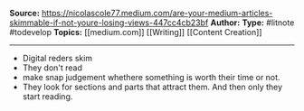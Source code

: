 ---
---
**Source:** https://nicolascole77.medium.com/are-your-medium-articles-skimmable-if-not-youre-losing-views-447cc4cb23bf
**Author:**
**Type:** #litnote #todevelop 
**Topics:** [[medium.com]] [[Writing]] [[Content Creation]]

----
- Digital reders skim
- They don't read 
- make snap judgement whethere something is worth their time or not. 
- They look for sections and parts that attract them. And then only they start reading.